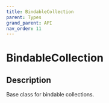 ```yaml
---
title: BindableCollection
parent: Types
grand_parent: API
nav_order: 11
---
```


# BindableCollection

## Description

Base class for bindable collections.
